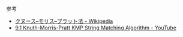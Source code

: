 参考

- [クヌース–モリス–プラット法 - Wikipedia](https://ja.wikipedia.org/wiki/%E3%82%AF%E3%83%8C%E3%83%BC%E3%82%B9%E2%80%93%E3%83%A2%E3%83%AA%E3%82%B9%E2%80%93%E3%83%97%E3%83%A9%E3%83%83%E3%83%88%E6%B3%95)
- [9.1 Knuth-Morris-Pratt KMP String Matching Algorithm - YouTube](https://www.youtube.com/watch?v=V5-7GzOfADQ)
